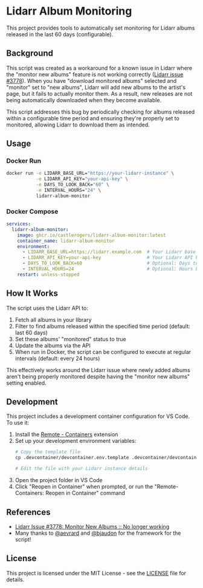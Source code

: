 # Lidarr Album Monitoring

This project provides tools to automatically set monitoring for Lidarr albums released in the last 60 days (configurable).

## Background

This script was created as a workaround for a known issue in Lidarr where the "monitor new albums" feature is not working correctly ([Lidarr issue #3778](https://github.com/Lidarr/Lidarr/issues/3778)). When you have "download monitored albums" selected and "monitor" set to "new albums", Lidarr will add new albums to the artist's page, but it fails to actually monitor them. As a result, new releases are not being automatically downloaded when they become available.

This script addresses this bug by periodically checking for albums released within a configurable time period and ensuring they're properly set to monitored, allowing Lidarr to download them as intended.

## Usage

### Docker Run

```bash
docker run -e LIDARR_BASE_URL="https://your-lidarr-instance" \
           -e LIDARR_API_KEY="your-api-key" \
           -e DAYS_TO_LOOK_BACK="60" \
           -e INTERVAL_HOURS="24" \
           lidarr-album-monitor
```

### Docker Compose


```yaml
services:
  lidarr-album-monitor:
    image: ghcr.io/castlerogers/lidarr-album-monitor:latest
    container_name: lidarr-album-monitor
    environment:
      - LIDARR_BASE_URL=https://lidarr.example.com  # Your Lidarr base URL (don't include "/api/v1")
      - LIDARR_API_KEY=your-api-key                 # Your Lidarr API key
      - DAYS_TO_LOOK_BACK=60                        # Optional: Days to look back for recent releases
      - INTERVAL_HOURS=24                           # Optional: Hours between script executions
    restart: unless-stopped
```

## How It Works

The script uses the Lidarr API to:

1. Fetch all albums in your library
2. Filter to find albums released within the specified time period (default: last 60 days)
3. Set these albums' "monitored" status to true
4. Update the albums via the API
5. When run in Docker, the script can be configured to execute at regular intervals (default: every 24 hours)

This effectively works around the Lidarr issue where newly added albums aren't being properly monitored despite having the "monitor new albums" setting enabled.

## Development

This project includes a development container configuration for VS Code. To use it:

1. Install the [Remote - Containers](https://marketplace.visualstudio.com/items?itemName=ms-vscode-remote.remote-containers) extension
2. Set up your development environment variables:
   ```bash
   # Copy the template file
   cp .devcontainer/devcontainer.env.template .devcontainer/devcontainer.env
   
   # Edit the file with your Lidarr instance details
   ```
3. Open the project folder in VS Code
4. Click "Reopen in Container" when prompted, or run the "Remote-Containers: Reopen in Container" command

## References

- [Lidarr Issue #3778: Monitor New Albums :: No longer working](https://github.com/Lidarr/Lidarr/issues/3778)
- Many thanks to [@aevrard](https://github.com/aevrard) and [@bjaudon](https://github.com/bjaudon) for the framework for the script!

## License

This project is licensed under the MIT License - see the [LICENSE](LICENSE) file for details.
